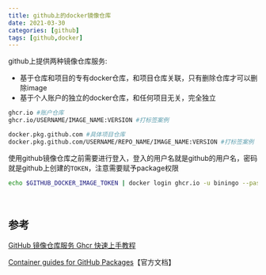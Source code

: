 ```yaml
---
title: github上的docker镜像仓库
date: 2021-03-30
categories: [github]
tags: [github,docker]
---
```


github上提供两种镜像仓库服务:

- 基于仓库和项目的专有docker仓库，和项目仓库关联，只有删除仓库才可以删除image
- 基于个人账户的独立的docker仓库，和任何项目无关，完全独立

```bash
ghcr.io #账户仓库
ghcr.io/USERNAME/IMAGE_NAME:VERSION #打标签案例

docker.pkg.github.com #具体项目仓库
docker.pkg.github.com/USERNAME/REPO_NAME/IMAGE_NAME:VERSION #打标签案例
```

使用github镜像仓库之前需要进行登入，登入的用户名就是github的用户名，密码就是github上创建的`TOKEN`，注意需要赋予package权限

```bash
echo $GITHUB_DOCKER_IMAGE_TOKEN | docker login ghcr.io -u biningo --password-stdin
```

​    

## 参考

[GitHub 镜像仓库服务 Ghcr 快速上手教程](https://www.hi-linux.com/posts/29574.html)

[Container guides for GitHub Packages](https://docs.github.com/en/packages/guides/container-guides-for-github-packages)【官方文档】